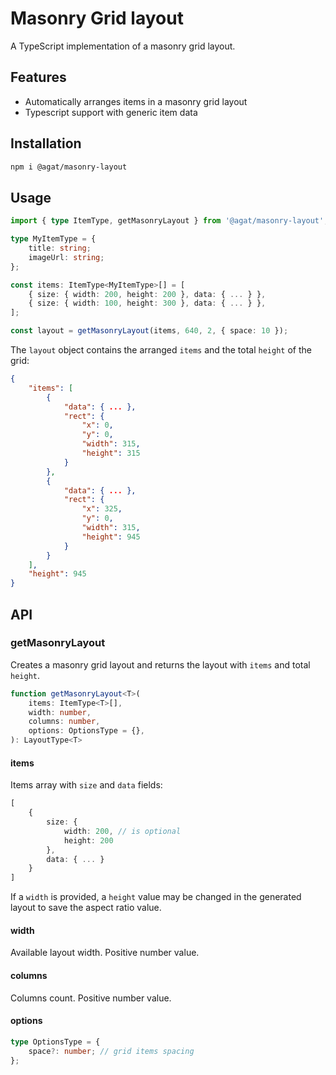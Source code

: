 # Masonry Grid layout

A TypeScript implementation of a masonry grid layout.

## Features

- Automatically arranges items in a masonry grid layout
- Typescript support with generic item data

## Installation

```bash
npm i @agat/masonry-layout
```

## Usage

```ts
import { type ItemType, getMasonryLayout } from '@agat/masonry-layout';

type MyItemType = {
    title: string;
    imageUrl: string;
};

const items: ItemType<MyItemType>[] = [
    { size: { width: 200, height: 200 }, data: { ... } },
    { size: { width: 100, height: 300 }, data: { ... } },
];

const layout = getMasonryLayout(items, 640, 2, { space: 10 });
```

The `layout` object contains the arranged `items` and the total `height` of the grid:

```json
{
    "items": [
        {
            "data": { ... },
            "rect": {
                "x": 0,
                "y": 0,
                "width": 315,
                "height": 315
            }
        },
        {
            "data": { ... },
            "rect": {
                "x": 325,
                "y": 0,
                "width": 315,
                "height": 945
            }
        }
    ],
    "height": 945
}
```

## API

### getMasonryLayout

Creates a masonry grid layout and returns the layout with `items` and total `height`.

```ts
function getMasonryLayout<T>(
    items: ItemType<T>[],
    width: number,
    columns: number,
    options: OptionsType = {},
): LayoutType<T>
```
#### items

Items array with `size` and `data` fields:

```ts
[
    {
        size: {
            width: 200, // is optional
            height: 200
        },
        data: { ... }
    }
]
```

If a `width` is provided, a `height` value may be changed in the generated layout to save the aspect ratio value.

#### width

Available layout width. Positive number value.

#### columns

Columns count. Positive number value.

#### options

```ts
type OptionsType = {
    space?: number; // grid items spacing 
};
```
